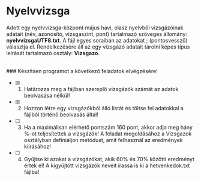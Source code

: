 # Nyelvvizsga

Adott egy nyelvvizsga-központ május havi, olasz nyelvből vizsgázóinak adatait (név, azonosító, vizsgaszint, pont) tartalmazó szöveges állomány: **nyelvvizsgaUTF8.txt**.
A fájl egyes soraiban az adatokat ; (pontosvessző) választja el.
Rendelkezésére áll az egy vizsgázó adatait tárolni képes típus leírását tartalmazó osztály: **Vizsgazo**.

<br>
### Készítsen programot a következő feladatok elvégzésére!

- [x] 1. Határozza meg a fájlban szereplő vizsgázók számát az adatok beolvasása nélkül!
- [x] 2. Hozzon létre egy vizsgázókból álló listát és töltse fel adatokkal a fájlból történő beolvasás által!
- [ ] 3. Ha a maximálisan elérhető pontszám 160 pont, akkor adja meg hány %-ot teljesítettek a vizsgázók! A feladat megoldásához a Vizsgazok osztályban definiáljon metódust, amit felhasznál az eredmények kiírásához!
- [ ] 4. Gyűjtse ki azokat a vizsgázókat, akik 60% és 70% közötti eredményt értek el! A kigyűjtött vizsgázók neveit írassa is ki a hetvenkedok.txt fájlba!


